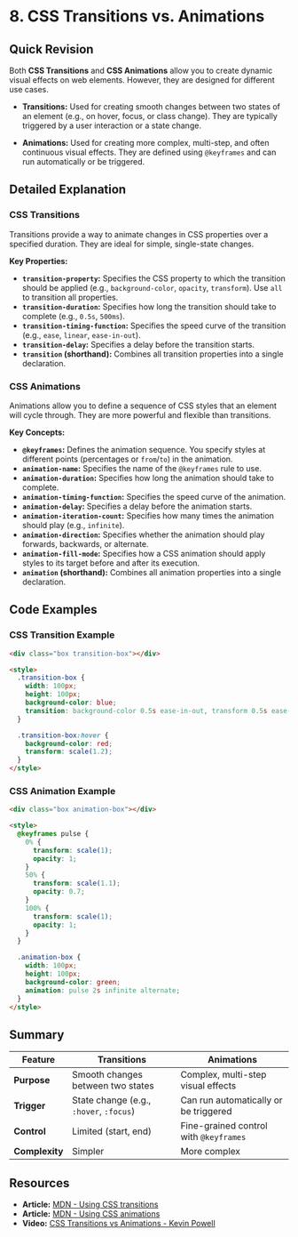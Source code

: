 
# 8. CSS Transitions vs. Animations

## Quick Revision

Both **CSS Transitions** and **CSS Animations** allow you to create dynamic visual effects on web elements. However, they are designed for different use cases.

*   **Transitions:** Used for creating smooth changes between two states of an element (e.g., on hover, focus, or class change). They are typically triggered by a user interaction or a state change.

*   **Animations:** Used for creating more complex, multi-step, and often continuous visual effects. They are defined using `@keyframes` and can run automatically or be triggered.

## Detailed Explanation

### CSS Transitions

Transitions provide a way to animate changes in CSS properties over a specified duration. They are ideal for simple, single-state changes.

**Key Properties:**

*   **`transition-property`:** Specifies the CSS property to which the transition should be applied (e.g., `background-color`, `opacity`, `transform`). Use `all` to transition all properties.
*   **`transition-duration`:** Specifies how long the transition should take to complete (e.g., `0.5s`, `500ms`).
*   **`transition-timing-function`:** Specifies the speed curve of the transition (e.g., `ease`, `linear`, `ease-in-out`).
*   **`transition-delay`:** Specifies a delay before the transition starts.
*   **`transition` (shorthand):** Combines all transition properties into a single declaration.

### CSS Animations

Animations allow you to define a sequence of CSS styles that an element will cycle through. They are more powerful and flexible than transitions.

**Key Concepts:**

*   **`@keyframes`:** Defines the animation sequence. You specify styles at different points (percentages or `from`/`to`) in the animation.
*   **`animation-name`:** Specifies the name of the `@keyframes` rule to use.
*   **`animation-duration`:** Specifies how long the animation should take to complete.
*   **`animation-timing-function`:** Specifies the speed curve of the animation.
*   **`animation-delay`:** Specifies a delay before the animation starts.
*   **`animation-iteration-count`:** Specifies how many times the animation should play (e.g., `infinite`).
*   **`animation-direction`:** Specifies whether the animation should play forwards, backwards, or alternate.
*   **`animation-fill-mode`:** Specifies how a CSS animation should apply styles to its target before and after its execution.
*   **`animation` (shorthand):** Combines all animation properties into a single declaration.

## Code Examples

### CSS Transition Example

```html
<div class="box transition-box"></div>

<style>
  .transition-box {
    width: 100px;
    height: 100px;
    background-color: blue;
    transition: background-color 0.5s ease-in-out, transform 0.5s ease-in-out;
  }

  .transition-box:hover {
    background-color: red;
    transform: scale(1.2);
  }
</style>
```

### CSS Animation Example

```html
<div class="box animation-box"></div>

<style>
  @keyframes pulse {
    0% {
      transform: scale(1);
      opacity: 1;
    }
    50% {
      transform: scale(1.1);
      opacity: 0.7;
    }
    100% {
      transform: scale(1);
      opacity: 1;
    }
  }

  .animation-box {
    width: 100px;
    height: 100px;
    background-color: green;
    animation: pulse 2s infinite alternate;
  }
</style>
```

## Summary

| Feature      | Transitions                              | Animations                               |
|--------------|------------------------------------------|------------------------------------------|
| **Purpose**  | Smooth changes between two states        | Complex, multi-step visual effects       |
| **Trigger**  | State change (e.g., `:hover`, `:focus`)  | Can run automatically or be triggered    |
| **Control**  | Limited (start, end)                     | Fine-grained control with `@keyframes`   |
| **Complexity**| Simpler                                  | More complex                             |

## Resources

*   **Article:** [MDN - Using CSS transitions](https://developer.mozilla.org/en-US/docs/Web/CSS/CSS_Transitions/Using_CSS_transitions)
*   **Article:** [MDN - Using CSS animations](https://developer.mozilla.org/en-US/docs/Web/CSS/CSS_Animations/Using_CSS_animations)
*   **Video:** [CSS Transitions vs Animations - Kevin Powell](https://www.youtube.com/watch?v=static-relative-absolute-fixed-sticky)
